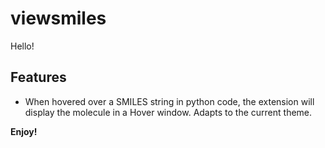 # viewsmiles

Hello!

## Features

- When hovered over a SMILES string in python code, the extension will display the molecule in a Hover window. Adapts to the current theme.

**Enjoy!**
